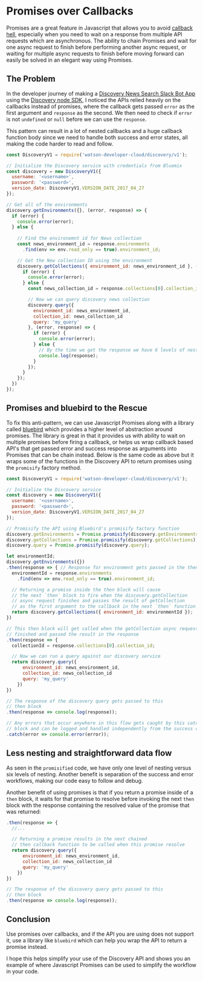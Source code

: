 # Promises over Callbacks

Promises are a great feature in Javascript that allows you to avoid [callback hell](http://callbackhell.com), especially when you need to wait on a response from multiple API requests which are asynchronous. The ability to chain Promises and wait for one async request to finish before performing another async request, or waiting for multiple async requests to finish before moving forward can easily be solved in an elegant way using Promises.

## The Problem

In the developer journey of making a [Discovery News Search Slack Bot App](https://github.com/IBM/watson-discovery-news) using the [Discovery node SDK](https://github.com/watson-developer-cloud/node-sdk), I noticed the APIs relied heavily on the callbacks instead of promises, where the callback gets passed `error` as the first argument and `response` as the second. We then need to check if `error` is not `undefined` or `null` before we can use the `response`. 

This pattern can result in a lot of nested callbacks and a huge callback function body since we need to handle both success and error states, all making the code harder to read and follow.

```js
const DiscoveryV1 = require('watson-developer-cloud/discovery/v1');

// Initialize the Discovery service with credentials from Bluemix
const discovery = new DiscoveryV1({
  username: '<username>',
  password: '<password>',
  version_date: DiscoveryV1.VERSION_DATE_2017_04_27
});

// Get all of the environments
discovery.getEnvironments({}, (error, response) => {
  if (error) {
    console.error(error);
  } else {
    
    // Find the environemnt id for News collection
    const news_environment_id = response.environments
      .find(env => env.read_only == true).environment_id;

    // Get the New collection ID using the environment
    discovery.getCollections({ environment_id: news_environment_id }, (error, response) => {
      if (error) {
        console.error(error);
      } else {
        const news_collection_id = response.collections[0].collection_id;

        // Now we can query discovery news collection
        discovery.query({
          environment_id: news_environment_id,
          collection_id: news_collection_id
          query: 'my_query'
        }, (error, response) => {
          if (error) {
            console.error(error);
          } else {
            // By the time we get the response we have 6 levels of nesting
            console.log(response);
          }
        });
      }
    });
  })
});
```

## Promises and bluebird to the Rescue

To fix this anti-pattern, we can use Javascript Promises along with a library called [bluebird](http://bluebirdjs.com/) which provides a higher level of abstraction around promises. The library is great in that it provides us with ability to wait on multiple promises before firing a callback, or helps us wrap callback based API's that get passed error and success response as arguments into Promises that can be chain instead. Below is the same code as above but it wraps some of the functions in the Discovery API to return promises using the `promisify` factory method.

```js
const DiscoveryV1 = require('watson-developer-cloud/discovery/v1');

// Initialize the Discovery service
const discovery = new DiscoveryV1({
  username: '<username>',
  password: '<password>',
  version_date: DiscoveryV1.VERSION_DATE_2017_04_27
});

// Promisify the API using Bluebird's promisify factory function
discovery.getEnvironments = Promise.promisify(discovery.getEnvironments);
discovery.getCollections = Promise.promisify(discovery.getCollections);
discovery.query = Promise.promisify(discovery.query);

let environmentId;
discovery.getEnvironments({})
.then(response => { // Response for environment gets passed in the then block
  environmentId = response.environments
    .find(env => env.read_only == true).environment_id;

  // Returning a promise inside the then block will cause
  // the next `then` block to fire when the discovery.getCollection
  // async request finishes and passes the result of getCollection
  // as the first argument to the callback in the next `then` function
  return discovery.getCollections({ environment_id: environmentId });
})

// This then block will get called when the getCollection async request
// finished and passed the result in the response
.then(response => {
  collectionId = response.collections[0].collection_id;

  // Now we can run a query against our discovery service
  return discovery.query({
      environment_id: news_environment_id,
      collection_id: news_collection_id
      query: 'my_query'
    })
})

// The response of the discovery query gets passed to this
// then block
.then(response => console.log(response));

// Any errors that occur anywhere in this flow gets caught by this catch
// block and can be logged and handled independently from the success cases above
.catch(error => console.error(error));
```

## Less nesting and straightforward data flow

As seen in the `promisified` code, we have only one level of nesting versus six levels of nesting. Another benefit is separation of the success and error workflows, making our code easy to follow and debug.

Another benefit of using promises is that if you return a promise inside of a `then` block, it waits for that promise to resolve before invoking the next `then` block with the response containing the resolved value of the promise that was returned:

```js
.then(response => {
  //...

  // Returning a promise results in the next chained
  // then callback function to be called when this promise resolve
  return discovery.query({
      environment_id: news_environment_id,
      collection_id: news_collection_id
      query: 'my_query'
    })
})

// The response of the discovery query gets passed to this
// then block
.then(response => console.log(response));
```

## Conclusion

Use promises over callbacks, and if the API you are using does not support it, use a library like `bluebird` which can help you wrap the API to return a promise instead.

I hope this helps simplify your use of the Discovery API and shows you an example of where Javascript Promises can be used to simplify the workflow in your code.
